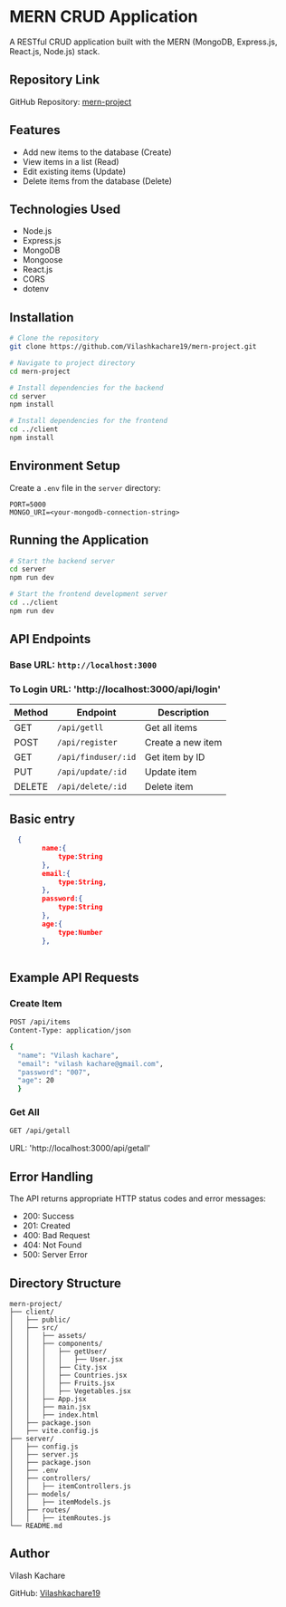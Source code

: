 # MERN CRUD Application

A RESTful CRUD application built with the MERN (MongoDB, Express.js, React.js, Node.js) stack.

## Repository Link

GitHub Repository: [mern-project](https://github.com/Vilashkachare19/mern-project)

## Features

- Add new items to the database (Create)
- View items in a list (Read)
- Edit existing items (Update)
- Delete items from the database (Delete)

## Technologies Used

- Node.js
- Express.js
- MongoDB
- Mongoose
- React.js
- CORS
- dotenv

## Installation

```bash
# Clone the repository
git clone https://github.com/Vilashkachare19/mern-project.git

# Navigate to project directory
cd mern-project

# Install dependencies for the backend
cd server
npm install

# Install dependencies for the frontend
cd ../client
npm install
```

## Environment Setup
Create a `.env` file in the `server` directory:
```env
PORT=5000
MONGO_URI=<your-mongodb-connection-string>
```

## Running the Application
```bash
# Start the backend server
cd server
npm run dev

# Start the frontend development server
cd ../client
npm run dev
```

## API Endpoints

### Base URL: `http://localhost:3000`
### To Login URL: 'http://localhost:3000/api/login'

| **Method** | **Endpoint**         | **Description**         |
|-----------|---------------------|------------------------|
| GET       | `/api/getll`        | Get all items         |
| POST      | `/api/register`     | Create a new item     |
| GET       | `/api/finduser/:id` | Get item by ID        |
| PUT       | `/api/update/:id`   | Update item           |
| DELETE    | `/api/delete/:id`   | Delete item           |

## Basic entry
```json
  {
        name:{
            type:String
        },
        email:{
            type:String,
        },
        password:{
            type:String
        },
        age:{
            type:Number
        },
       
```

## Example API Requests
### Create Item
```bash
POST /api/items
Content-Type: application/json

{
  "name": "Vilash kachare",
  "email": "vilash kachare@gmail.com",
  "password": "007",  
  "age": 20
  }
```
### Get All 
```bash
GET /api/getall
```
URL: 'http://localhost:3000/api/getall'
## Error Handling
The API returns appropriate HTTP status codes and error messages:
- 200: Success
- 201: Created
- 400: Bad Request
- 404: Not Found
- 500: Server Error

## Directory Structure
```
mern-project/
├── client/
│   ├── public/
│   ├── src/
│   │   ├── assets/
│   │   ├── components/
│   │   │   ├── getUser/
│   │   │   │   ├── User.jsx
│   │   │   ├── City.jsx
│   │   │   ├── Countries.jsx
│   │   │   ├── Fruits.jsx
│   │   │   ├── Vegetables.jsx
│   │   ├── App.jsx
│   │   ├── main.jsx
│   │   ├── index.html
│   ├── package.json
│   ├── vite.config.js
├── server/
│   ├── config.js
│   ├── server.js
│   ├── package.json
│   ├── .env
│   ├── controllers/
│   │   ├── itemControllers.js
│   ├── models/
│   │   ├── itemModels.js
│   ├── routes/
│   │   ├── itemRoutes.js
└── README.md
```

## Author
Vilash Kachare

GitHub: [Vilashkachare19](https://github.com/Vilashkachare19)
